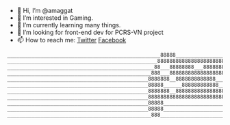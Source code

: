 - 👋 Hi, I’m @amaggat
- 👀 I’m interested in Gaming.
- 🌱 I’m currently learning many things.
- 💞️ I’m looking for front-end dev for PCRS-VN project
- 📫 How to reach me: [Twitter](https://twitter.com/Amaggat) [Facebook](https://www.facebook.com/messages/t/100005149897099)

```
__________________________________________________88888_________________88888_____________________________________________
_________________________________________________88888888888888888888888Y888______________________________________________
________________________________________________88___88888888___88888888X8B888____________________________________________
_______________________________________________888___8888888888888888888A88888____________________________________________
______________________________________________8888888__8888888888888___8888888____________________________________________
______________________________________________88888______888888888888__88888888___________________________________________
______________________________________________8888888__88888888888888888888888____________________________________________
______________________________________________88888888888888888888888888888888____________________________________________
______________________________________________88888________________________88888__________________________________________
______________________________________________88888________________________88888__________________________________________
_______________________________________________888__________________________888___________________________________________
```


